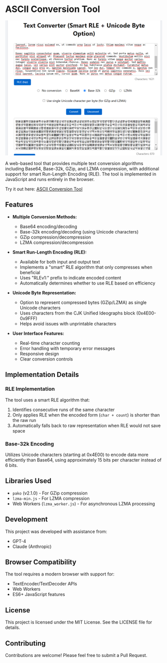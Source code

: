 # ASCII Conversion Tool

![Screenshot of the webpage](./screenshot.png)

A web-based tool that provides multiple text conversion algorithms including Base64, Base-32k, GZip, and LZMA compression, with additional support for smart Run-Length Encoding (RLE). The tool is implemented in JavaScript and runs entirely in the browser.

Try it out here: [ASCII Conversion Tool](https://pseudopode.github.io/ascii_conversion/)

## Features

- **Multiple Conversion Methods:**
  - Base64 encoding/decoding
  - Base-32k encoding/decoding (using Unicode characters)
  - GZip compression/decompression
  - LZMA compression/decompression

- **Smart Run-Length Encoding (RLE):**
  - Available for both input and output text
  - Implements a "smart" RLE algorithm that only compresses when beneficial
  - Uses "RLEv1:" prefix to indicate encoded content
  - Automatically determines whether to use RLE based on efficiency

- **Unicode Byte Representation:**
  - Option to represent compressed bytes (GZip/LZMA) as single Unicode characters
  - Uses characters from the CJK Unified Ideographs block (0x4E00-0x9FFF)
  - Helps avoid issues with unprintable characters

- **User Interface Features:**
  - Real-time character counting
  - Error handling with temporary error messages
  - Responsive design
  - Clear conversion controls

## Implementation Details

### RLE Implementation
The tool uses a smart RLE algorithm that:
1. Identifies consecutive runs of the same character
2. Only applies RLE when the encoded form (`char + count`) is shorter than the raw run
3. Automatically falls back to raw representation when RLE would not save space

### Base-32k Encoding
Utilizes Unicode characters (starting at 0x4E00) to encode data more efficiently than Base64, using approximately 15 bits per character instead of 6 bits.

## Libraries Used
- `pako` (v2.1.0) - For GZip compression
- `lzma-min.js` - For LZMA compression
- Web Workers (`lzma_worker.js`) - For asynchronous LZMA processing

## Development

This project was developed with assistance from:
- GPT-4
- Claude (Anthropic)

## Browser Compatibility

The tool requires a modern browser with support for:
- TextEncoder/TextDecoder APIs
- Web Workers
- ES6+ JavaScript features

## License

This project is licensed under the MIT License. See the LICENSE file for details.

## Contributing

Contributions are welcome! Please feel free to submit a Pull Request.